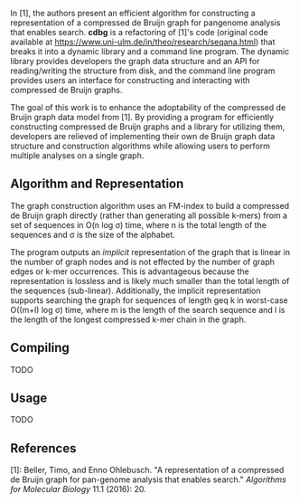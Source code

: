 In [1], the authors present an efficient algorithm for constructing a
representation of a compressed de Bruijn graph for pangenome analysis that
enables search.
**cdbg** is a refactoring of [1]'s code (original code available at
<https://www.uni-ulm.de/in/theo/research/seqana.html>) that breaks it into a
dynamic library and a command line program.
The dynamic library provides developers the graph data structure and an API for
reading/writing the structure from disk, and the command line program provides
users an interface for constructing and interacting with compressed de Bruijn
graphs.

The goal of this work is to enhance the adoptability of the compressed de Bruijn
graph data model from [1].
By providing a program for efficiently constructing compressed de Bruijn graphs
and a library for utilizing them, developers are relieved of implementing their
own de Bruijn graph data structure and construction algorithms while allowing
users to perform multiple analyses on a single graph.

## Algorithm and Representation
The graph construction algorithm uses an FM-index to build a compressed de
Bruijn graph directly (rather than generating all possible k-mers) from a set of
sequences in O(n log &sigma;) time, where n is the total length of the sequences
and &sigma; is the size of the alphabet.

The program outputs an _implicit_ representation of the graph that is linear in
the number of graph nodes and is not effected by the number of graph edges or
k-mer occurrences.
This is advantageous because the representation is lossless and is likely much
smaller than the total length of the sequences (sub-linear).
Additionally, the implicit representation supports searching the graph for
sequences of length geq k in worst-case O((m+l) log &sigma;) time, where m is
the length of the search sequence and l is the length of the longest compressed
k-mer chain in the graph.

## Compiling
TODO


## Usage
TODO


## References
[1]: Beller, Timo, and Enno Ohlebusch. "A representation of a compressed de Bruijn graph for pan-genome analysis that enables search." _Algorithms for Molecular Biology_ 11.1 (2016): 20.
